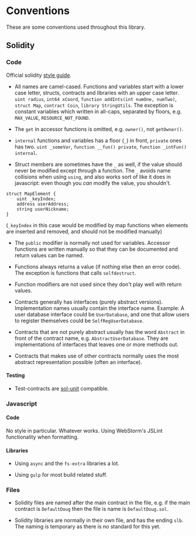 # Conventions

These are some conventions used throughout this library.

## Solidity

### Code

Official solidity [style guide](http://solidity.readthedocs.org/en/latest/style-guide.html).

* All names are camel-cased. Functions and variables start with a lower case letter, structs, contracts and libraries with an upper case letter. `uint radius`, `int64 xCoord`, `function addInts(int numOne, numTwo)`, `struct Map`, `contract Coin`, `library StringUtils`. The exception is constant variables which written in all-caps, separated by floors, e.g. `MAX_VALUE`, `RESOURCE_NOT_FOUND`.

* The `get` in accessor functions is omitted, e.g. `owner()`, not `getOwner()`.

* `internal` functions and variables has a floor (`_`) in front, `private` ones has two.  `uint _someVar`, `function __fun() private`, `function _intFun() internal`.

* Struct members are sometimes have the `_` as well, if the value should never be modified except through a function. The `_` avoids name collisions when using `using`, and also works sort of like it does in javascript: even though you _can_ modify the value, you shouldn't.

```
struct MapElement {
    uint _keyIndex;
    address userAddress;
    string userNickname;
}
```

(`_keyIndex` in this case would be modified by map functions when elements are inserted and removed, and should not be modified manually)

* The `public` modifier is normally not used for variables. Accessor functions are written manually so that they can be documented and return values can be named.

* Functions always returns a value (if nothing else then an error code). The exception is functions that calls `selfdestruct`.

* Function modifiers are not used since they don't play well with return values.

* Contracts generally has interfaces (purely abstract versions). Implementation names usually contain the interface name. Example: A user database interface could be `UserDatabase`, and one that allow users to register themselves could be `SelfRegUserDatabase`.

* Contracts that are not purely abstract usually has the word `Abstract` in front of the contract name, e.g. `AbstractUserDatabase`. They are implementations of interfaces that leaves one or more methods out.

* Contracts that makes use of other contracts normally uses the most abstract representation possible (often an interface).

#### Testing

* Test-contracts are [sol-unit](https://github.com/smartcontractproduction/sol-unit) compatible.

### Javascript

#### Code

No style in particular. Whatever works. Using WebStorm's JSLint functionality when formatting.

#### Libraries

- Using `async` and the `fs-extra` libraries a lot.

- Using `gulp` for most build related stuff.

### Files

* Solidity files are named after the main contract in the file, e.g. if the main contract is `DefaultDoug` then the file is name is `DefaultDoug.sol`.

* Solidity libraries are normally in their own file, and has the ending `slb`. The naming is temporary as there is no standard for this yet.